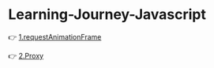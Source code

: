 # Learning-Journey-Javascript

👉 [1.requestAnimationFrame](https://github.com/piaoyidage/Learning-Journey-Javascript/tree/master/demo-01)

👉 [2.Proxy](https://github.com/piaoyidage/Learning-Journey-Javascript/tree/master/demo-02)
